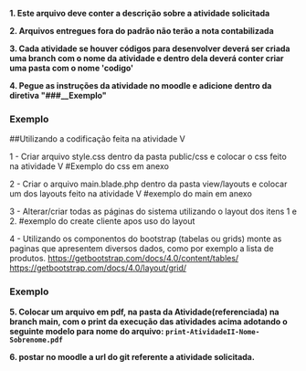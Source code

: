 **1. Este arquivo deve conter a descrição sobre a atividade solicitada**

**2. Arquivos entregues fora do padrão não terão a nota contabilizada**

**3. Cada atividade se houver códigos para desenvolver deverá ser
criada uma branch com o nome da atividade e dentro dela deverá conter criar uma pasta com o nome 'codigo'**

**4. Pegue as instruções da atividade no moodle e adicione dentro da diretiva "###__Exemplo"**

### Exemplo
   
##Utilizando a codificação feita na atividade V

1 - Criar arquivo style.css dentro da pasta public/css e colocar o css feito na atividade  V
#Exemplo do css em anexo

2 - Criar o arquivo main.blade.php dentro da pasta view/layouts e colocar um dos layouts feito na atividade V
#exemplo do main em anexo

3 - Alterar/criar todas as páginas  do sistema utilizando o layout dos itens 1 e 2.
#exemplo do create cliente apos uso do layout

4 - Utilizando os componentos  do bootstrap (tabelas ou grids) monte as paginas que apresentem diversos dados, como por exemplo a lista de produtos.
https://getbootstrap.com/docs/4.0/content/tables/
https://getbootstrap.com/docs/4.0/layout/grid/
    
### Exemplo


**5. Colocar um arquivo em pdf, na pasta da Atividade(referenciada) na branch main, com o print da execução das atividades acima adotando o seguinte modelo para nome do arquivo: ```print-AtividadeII-Nome-Sobrenome.pdf```**

**6. postar no moodle a url do git referente a atividade solicitada.**

